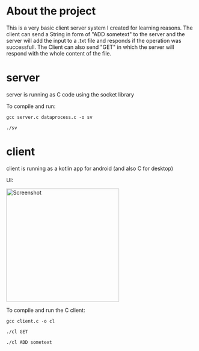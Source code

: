 # About the project
This is a very basic client server system I created for learning reasons. The client can send a String in form of "ADD sometext" to the server and the server will add the input to a .txt file and responds if the operation was successfull. The Client can also send "GET" in which the server will respond with the whole content of the file.

# server
server is running as C code using the socket library

To compile and run:

`gcc server.c dataprocess.c -o sv`

`./sv`

# client
client is running as a kotlin app for android (and also C for desktop)

UI:

<img src="https://github.com/drashie/simple-client-server/assets/106255805/74deab58-a5dd-4e78-808b-d0a22735634e" alt="Screenshot" width="300">

To compile and run the C client:

`gcc client.c -o cl`

`./cl GET`

`./cl ADD sometext`
